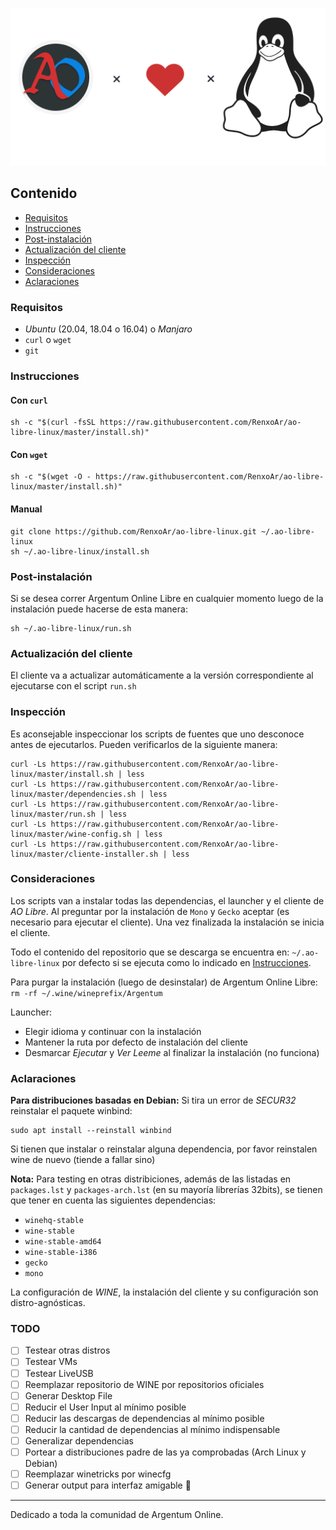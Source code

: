 ![Logo](resources/ao-libre-linux-banner.png)

## Contenido

+ [Requisitos](#Requisitos)
+ [Instrucciones](#Instrucciones)
+ [Post-instalación](#Post-instalación)
+ [Actualización del cliente](#Actualización-del-cliente)
+ [Inspección](#Inspección)
+ [Consideraciones](#Consideraciones)
+ [Aclaraciones](#Aclaraciones)

### Requisitos

+ _Ubuntu_ (20.04, 18.04 o 16.04) o _Manjaro_
+ `curl` o `wget`
+ `git`

### Instrucciones

#### Con `curl`

```shell
sh -c "$(curl -fsSL https://raw.githubusercontent.com/RenxoAr/ao-libre-linux/master/install.sh)"
```

#### Con `wget`

```shell
sh -c "$(wget -O - https://raw.githubusercontent.com/RenxoAr/ao-libre-linux/master/install.sh)"
```

#### Manual

```shell
git clone https://github.com/RenxoAr/ao-libre-linux.git ~/.ao-libre-linux
sh ~/.ao-libre-linux/install.sh
```

### Post-instalación

Si se desea correr Argentum Online Libre en cualquier momento luego de la instalación puede hacerse de esta manera:

```shell
sh ~/.ao-libre-linux/run.sh
```

### Actualización del cliente

El cliente va a actualizar automáticamente a la versión correspondiente al ejecutarse con el script `run.sh`

### Inspección

Es aconsejable inspeccionar los scripts de fuentes que uno desconoce antes de ejecutarlos.
Pueden verificarlos de la siguiente manera:

```shell
curl -Ls https://raw.githubusercontent.com/RenxoAr/ao-libre-linux/master/install.sh | less
curl -Ls https://raw.githubusercontent.com/RenxoAr/ao-libre-linux/master/dependencies.sh | less
curl -Ls https://raw.githubusercontent.com/RenxoAr/ao-libre-linux/master/run.sh | less
curl -Ls https://raw.githubusercontent.com/RenxoAr/ao-libre-linux/master/wine-config.sh | less
curl -Ls https://raw.githubusercontent.com/RenxoAr/ao-libre-linux/master/cliente-installer.sh | less
```

### Consideraciones

Los scripts van a instalar todas las dependencias, el launcher y el cliente de _AO Libre_.
Al preguntar por la instalación de `Mono` y `Gecko` aceptar (es necesario para ejecutar el cliente).
Una vez finalizada la instalación se inicia el cliente.

Todo el contenido del repositorio que se descarga se encuentra en: `~/.ao-libre-linux` por defecto si se ejecuta como lo indicado en [Instrucciones](#Instrucciones).

Para purgar la instalación (luego de desinstalar) de Argentum Online Libre: `rm -rf ~/.wine/wineprefix/Argentum`

Launcher:

+ Elegir idioma y continuar con la instalación
+ Mantener la ruta por defecto de instalación del cliente
+ Desmarcar *Ejecutar* y *Ver Leeme* al finalizar la instalación (no funciona)
  
### Aclaraciones

**Para distribuciones basadas en Debian:**
Si tira un error de _SECUR32_ reinstalar el paquete winbind:

```shell
sudo apt install --reinstall winbind
```

Si tienen que instalar o reinstalar alguna dependencia, por favor reinstalen wine de nuevo (tiende a fallar sino)

**Nota:**
Para testing en otras distribiciones, además de las listadas en `packages.lst` y `packages-arch.lst` (en su mayoría librerías 32bits),
se tienen que tener en cuenta las siguientes dependencias:

+ `winehq-stable`
+ `wine-stable`
+ `wine-stable-amd64`
+ `wine-stable-i386`
+ `gecko`
+ `mono`

La configuración de _WINE_, la instalación del cliente y su configuración son distro-agnósticas.

### TODO

+ [ ] Testear otras distros
+ [ ] Testear VMs
+ [ ] Testear LiveUSB
+ [ ] Reemplazar repositorio de WINE por repositorios oficiales
+ [ ] Generar Desktop File
+ [ ] Reducir el User Input al mínimo posible
+ [ ] Reducir las descargas de dependencias al mínimo posible
+ [ ] Reducir la cantidad de dependencias al mínimo indispensable
+ [ ] Generalizar dependencias
+ [ ] Portear a distribuciones padre de las ya comprobadas (Arch Linux y Debian)
+ [ ] Reemplazar winetricks por winecfg
+ [ ] Generar output para interfaz amigable :slightly_smiling_face:

---

Dedicado a toda la comunidad de Argentum Online.
